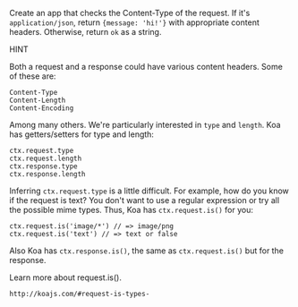 Create an app that checks the Content-Type of the request. If it's `application/json`, return `{message: 'hi!'}` with appropriate content headers. Otherwise, return `ok` as a string.

HINT

Both a request and a response could have various content headers. Some of these are:

```
Content-Type
Content-Length
Content-Encoding
```

Among many others. We're particularly interested in `type` and `length`. Koa has getters/setters for type and length:

```
ctx.request.type
ctx.request.length
ctx.response.type
ctx.response.length
```

Inferring `ctx.request.type` is a little difficult. For example, how do you know if the request is text? You don't want to use a regular expression or try all the possible mime types. Thus, Koa has `ctx.request.is()` for you:

```
ctx.request.is('image/*') // => image/png
ctx.request.is('text') // => text or false
```

Also Koa has `ctx.response.is()`, the same as `ctx.request.is()` but for the response.

Learn more about request.is().

```
http://koajs.com/#request-is-types-
```
